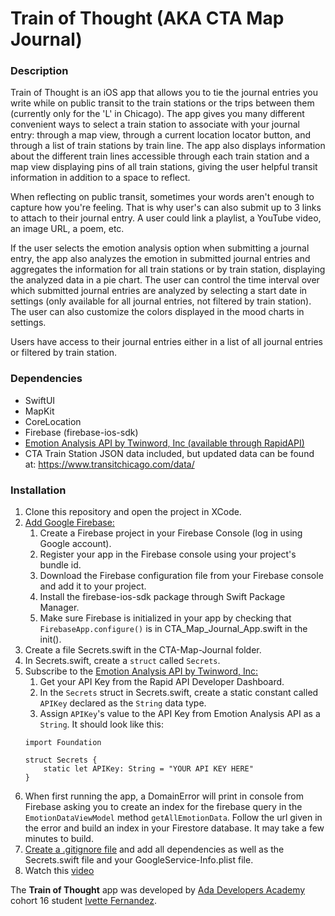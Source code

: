 # Train of Thought (AKA CTA Map Journal)

### Description
Train of Thought is an iOS app that allows you to tie the journal entries you write while on public transit to the train stations or the trips between them (currently only for the 'L' in Chicago). The app gives you many different convenient ways to select a train station to associate with your journal entry: through a map view, through a current location locator button, and through a list of train stations by train line. The app also displays information about the different train lines accessible through each train station and a map view displaying pins of all train stations, giving the user helpful transit information in addition to a space to reflect.

When reflecting on public transit, sometimes your words aren't enough to capture how you're feeling. That is why user's can also submit up to 3 links to attach to their journal entry. A user could link a playlist, a YouTube video, an image URL, a poem, etc.

If the user selects the emotion analysis option when submitting a journal entry, the app also analyzes the emotion in submitted journal entries and aggregates the information for all train stations or by train station, displaying the analyzed data in a pie chart. The user can control the time interval over which submitted journal entries are analyzed by selecting a start date in settings (only available for all journal entries, not filtered by train station). The user can also customize the colors displayed in the mood charts in settings.

Users have access to their journal entries either in a list of all journal entries or filtered by train station. 

### Dependencies
- SwiftUI
- MapKit
- CoreLocation
- Firebase (firebase-ios-sdk)
- [Emotion Analysis API by Twinword, Inc (available through RapidAPI)]( https://rapidapi.com/twinword/api/emotion-analysis/)
- CTA Train Station JSON data included, but updated data can be found at: https://www.transitchicago.com/data/

### Installation
1. Clone this repository and open the project in XCode.
2. [Add Google Firebase:](https://firebase.google.com/docs/ios/setup)
    1. Create a Firebase project in your Firebase Console (log in using Google account).
    2. Register your app in the Firebase console using your project's bundle id.
    3. Download the Firebase configuration file from your Firebase console and add it to your project.
    4. Install the firebase-ios-sdk package through Swift Package Manager.
    5. Make sure Firebase is initialized in your app by checking that `FirebaseApp.configure()` is in CTA\_Map_Journal_App.swift in the init().
3. Create a file Secrets.swift in the CTA-Map-Journal folder.
4. In Secrets.swift, create a `struct` called `Secrets`.
5. Subscribe to the [Emotion Analysis API by Twinword, Inc:](https://rapidapi.com/twinword/api/emotion-analysis/pricing)
    1. Get your API Key from the Rapid API Developer Dashboard.
    2. In the `Secrets` struct in Secrets.swift, create a static constant called `APIKey` declared as the `String` data type.
    3. Assign `APIKey`'s value to the API Key from Emotion Analysis API as a `String`. It should look like this:
    ```
    import Foundation

    struct Secrets {
        static let APIKey: String = "YOUR API KEY HERE"
    }
    ```
6. When first running the app, a DomainError will print in console from Firebase asking you to create an index for the firebase query in the `EmotionDataViewModel` method `getAllEmotionData`. Follow the url given in the error and build an index in your Firestore database. It may take a few minutes to build.
7. [Create a .gitignore file](https://www.toptal.com/developers/gitignore) and add all dependencies as well as the Secrets.swift file and your GoogleService-Info.plist file.
8. Watch this [video](https://youtu.be/3GwjfUFyY6M)

The **Train of Thought** app was developed by [Ada Developers Academy](https://adadevelopersacademy.org/) cohort 16 student [Ivette Fernandez](https://www.linkedin.com/in/ivettedfernandez/).
    

